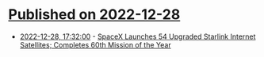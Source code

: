 # [Published on 2022-12-28](index.md)

* [2022-12-28, 17:32:00](https://science.slashdot.org/story/22/12/28/1732257/spacex-launches-54-upgraded-starlink-internet-satellites-completes-60th-mission-of-the-year?utm_source=rss1.0mainlinkanon&utm_medium=feed) - [SpaceX Launches 54 Upgraded Starlink Internet Satellites; Completes 60th Mission of the Year](https://science.slashdot.org/story/22/12/28/1732257/spacex-launches-54-upgraded-starlink-internet-satellites-completes-60th-mission-of-the-year?utm_source=rss1.0mainlinkanon&utm_medium=feed)
